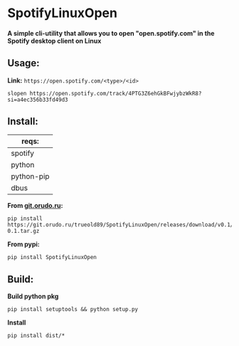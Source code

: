 # SpotifyLinuxOpen

#### A simple cli-utility that allows you to open "open.spotify.com" in the Spotify desktop client on Linux

## Usage:
**Link:** `https://open.spotify.com/<type>/<id>`
```shell
slopen https://open.spotify.com/track/4PTG3Z6ehGkBFwjybzWkR8?si=a4ec356b33fd49d3
```

## Install:

| **reqs:**  |
| - |
| spotify |
| python |
| python-pip |
| dbus |

**From [git.orudo.ru](https://git.orudo.ru/trueold89/SpotifyLinuxOpen/releases):**
```shell
pip install https://git.orudo.ru/trueold89/SpotifyLinuxOpen/releases/download/v0.1/SpotifyLinuxOpen-0.1.tar.gz
```
**From pypi:**
```shell
pip install SpotifyLinuxOpen
```


## Build:

**Build python pkg**
```shell
pip install setuptools && python setup.py
```
**Install**
```shell
pip install dist/*
```
